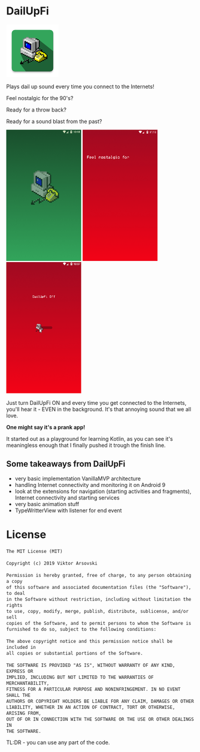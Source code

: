 # DailUpFi
<img src="art/ic_launcher-web.png" width="140" height="140"/>


Plays dail up sound every time you connect to the Internets! 

Feel nostalgic for the 90's?

Ready for a throw back?

Ready for a sound blast from the past?

<img src="https://github.com/ViksaaSkool/DailUpFi/blob/master/art/scr_1.gif" width="200" height="350"/> <img src="https://github.com/ViksaaSkool/DailUpFi/blob/master/art/scr_2.gif" width="200" height="350"/> <img src="https://github.com/ViksaaSkool/DailUpFi/blob/master/art/scr_3.gif" width="200" height="350"/>


Just turn DailUpFi ON and every time you get connected to the Internets, you'll hear it - EVEN in the background. It's that 
annoying sound that we all love. 


**One might say it's a prank app!**

It started out as a playground for learning Kotlin, as you can see it's meaningless enough that I finally pushed it trough the finish line.



## Some takeaways from DailUpFi

- very basic implementation VanillaMVP architecture
- handling Internet connectivity and monitoring it on Android 9
- look at the extensions for navigation (starting activities and fragments), Internet connectivity and starting services 
- very basic animation stuff
- TypeWritterView with listener for end event


# License 

    The MIT License (MIT)

    Copyright (c) 2019 Viktor Arsovski
    
    Permission is hereby granted, free of charge, to any person obtaining a copy
    of this software and associated documentation files (the "Software"), to deal
    in the Software without restriction, including without limitation the rights
    to use, copy, modify, merge, publish, distribute, sublicense, and/or sell
    copies of the Software, and to permit persons to whom the Software is
    furnished to do so, subject to the following conditions:
    
    The above copyright notice and this permission notice shall be included in
    all copies or substantial portions of the Software.
    
    THE SOFTWARE IS PROVIDED "AS IS", WITHOUT WARRANTY OF ANY KIND, EXPRESS OR
    IMPLIED, INCLUDING BUT NOT LIMITED TO THE WARRANTIES OF MERCHANTABILITY,
    FITNESS FOR A PARTICULAR PURPOSE AND NONINFRINGEMENT. IN NO EVENT SHALL THE
    AUTHORS OR COPYRIGHT HOLDERS BE LIABLE FOR ANY CLAIM, DAMAGES OR OTHER
    LIABILITY, WHETHER IN AN ACTION OF CONTRACT, TORT OR OTHERWISE, ARISING FROM,
    OUT OF OR IN CONNECTION WITH THE SOFTWARE OR THE USE OR OTHER DEALINGS IN
    THE SOFTWARE.


TL:DR - you can use any part of the code.





